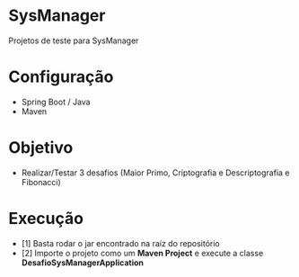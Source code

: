 # SysManager
Projetos de teste para SysManager

# Configuração
- Spring Boot / Java
- Maven

# Objetivo
- Realizar/Testar 3 desafios (Maior Primo, Criptografia e Descriptografia e Fibonacci)

# Execução
- [1] Basta rodar o jar encontrado na raíz do repositório
- [2] Importe o projeto como um **Maven Project** e execute a classe **DesafioSysManagerApplication**
